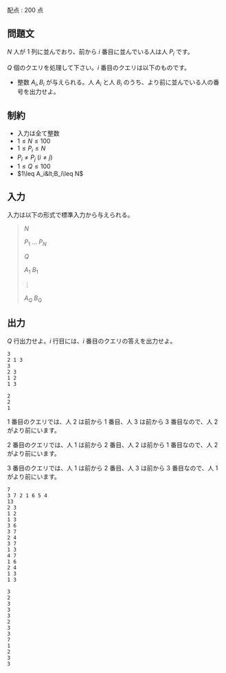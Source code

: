 配点 : $200$ 点

## 問題文

$N$ 人が $1$ 列に並んでおり、前から $i$ 番目に並んでいる人は人 $P_i$ です。

$Q$ 個のクエリを処理して下さい。$i$ 番目のクエリは以下のものです。

- 整数 $A_i,B_i$ が与えられる。人 $A_i$ と人 $B_i$ のうち、より前に並んでいる人の番号を出力せよ。

## 制約

- 入力は全て整数
- $1\leq N\leq 100$
- $1\leq P_i\leq N$
- $P_i \neq P_j\ (i\neq j)$
- $1\leq Q \leq 100$
- $1\leq A_i&lt;B_i\leq N$

## 入力

入力は以下の形式で標準入力から与えられる。

> $N$
> 
> $P_1$ $\ldots$ $P_N$
> 
> $Q$
> 
> $A_1$ $B_1$
> 
> $\vdots$
> 
> $A_Q$ $B_Q$

## 出力

$Q$ 行出力せよ。$i$ 行目には、$i$ 番目のクエリの答えを出力せよ。

```input1
3
2 1 3
3
2 3
1 2
1 3
```

```output1
2
2
1
```

$1$ 番目のクエリでは、人 $2$ は前から $1$ 番目、人 $3$ は前から $3$ 番目なので、人 $2$ がより前にいます。

$2$ 番目のクエリでは、人 $1$ は前から $2$ 番目、人 $2$ は前から $1$ 番目なので、人 $2$ がより前にいます。

$3$ 番目のクエリでは、人 $1$ は前から $2$ 番目、人 $3$ は前から $3$ 番目なので、人 $1$ がより前にいます。

```input2
7
3 7 2 1 6 5 4
13
2 3
1 2
1 3
3 6
3 7
2 4
3 7
1 3
4 7
1 6
2 4
1 3
1 3
```

```output2
3
2
3
3
3
2
3
3
7
1
2
3
3
```